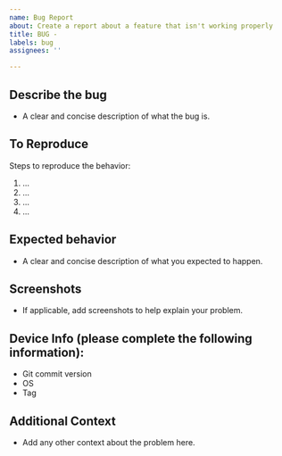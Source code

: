 ```yaml
---
name: Bug Report
about: Create a report about a feature that isn't working properly
title: BUG -
labels: bug
assignees: ''

---
```


## Describe the bug
* A clear and concise description of what the bug is.

## To Reproduce
Steps to reproduce the behavior:
1. ...
2. ...
3. ...
4. ...

## Expected behavior
* A clear and concise description of what you expected to happen.

## Screenshots
* If applicable, add screenshots to help explain your problem.

## Device Info (please complete the following information):
 * Git commit version
 * OS
 * Tag

## Additional Context
* Add any other context about the problem here.

